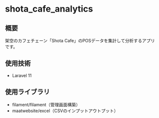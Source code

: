 # shota_cafe_analytics

## 概要
架空のカフェチェーン「Shota Cafe」のPOSデータを集計して分析するアプリです。

## 使用技術
- Laravel 11

## 使用ライブラリ
- filament/filament（管理画面構築）
- maatwebsite/excel（CSVのインプットアウトプット）